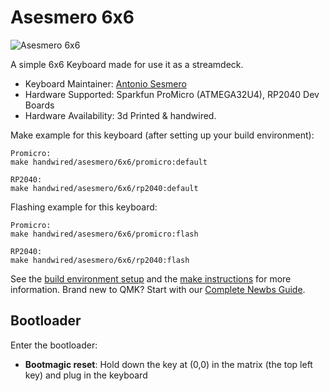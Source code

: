# Asesmero 6x6

![Asesmero 6x6](https://i.imgur.com/wG2Lpggh.jpg)

A simple 6x6 Keyboard made for use it as a streamdeck.


* Keyboard Maintainer: [Antonio Sesmero](https://github.com/asesmero)
* Hardware Supported: Sparkfun ProMicro (ATMEGA32U4), RP2040 Dev Boards
* Hardware Availability: 3d Printed & handwired.

Make example for this keyboard (after setting up your build environment):

    Promicro:
    make handwired/asesmero/6x6/promicro:default

    RP2040:
    make handwired/asesmero/6x6/rp2040:default

Flashing example for this keyboard:

    Promicro:
    make handwired/asesmero/6x6/promicro:flash

    RP2040:
    make handwired/asesmero/6x6/rp2040:flash

See the [build environment setup](https://docs.qmk.fm/#/getting_started_build_tools) and the [make instructions](https://docs.qmk.fm/#/getting_started_make_guide) for more information. Brand new to QMK? Start with our [Complete Newbs Guide](https://docs.qmk.fm/#/newbs).

## Bootloader

Enter the bootloader:

* **Bootmagic reset**: Hold down the key at (0,0) in the matrix (the top left key) and plug in the keyboard
